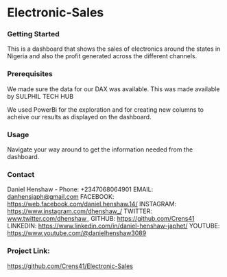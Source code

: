 # Electronic-Sales

### Getting Started
This is a dashboard that shows the sales of electronics around the states in Nigeria and also the profit generated across the different channels.

### Prerequisites
We made sure the data for our DAX was available. This was made available by SULPHIL TECH HUB

We used PowerBi for the exploration and for creating new columns to acheive our results as displayed on the dashboard.

### Usage
Navigate your way around to get the information needed from the dashboard.

### Contact
Daniel Henshaw - Phone: +2347068064901
EMAIL: danhensjaph@gmail.com
FACEBOOK: https://web.facebook.com/daniel.henshaw.14/
INSTAGRAM: https://www.instagram.com/dhenshaw_/
TWITTER: www.twitter.com/dhenshaw_
GITHUB: https://github.com/Crens41
LINKEDIN: https://www.linkedin.com/in/daniel-henshaw-japhet/
YOUTUBE: https://www.youtube.com/@danielhenshaw3089

### Project Link: 
https://github.com/Crens41/Electronic-Sales
